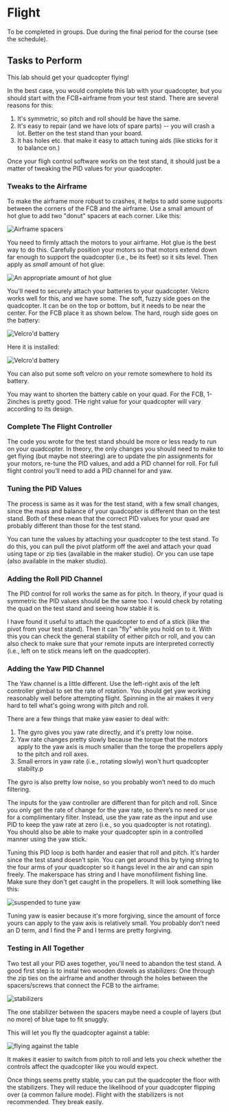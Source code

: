 # Flight

To be completed in groups.  Due during the final period for the course (see the schedule).

## Tasks to Perform

This lab should get your quadcopter flying!  

In the best case, you would complete this lab with your quadcopter, but you should start with the FCB+airframe from your test stand.  There are several reasons for this:

1.  It's symmetric, so pitch and roll should be have the same.
2.  It's easy to repair (and we have lots of spare parts) -- you will crash a lot.  Better on the test stand than your board.
3.  It has holes etc. that make it easy to attach tuning aids (like sticks for it to balance on.)

Once your fligh control software works on the test stand, it should just be a matter of tweaking the PID values for your quadcopter. 

### Tweaks to the Airframe

To make the airframe more robust to crashes, it helps to add some supports between the corners of the FCB and the airframe.  Use a small amount of hot glue to add two "donut" spacers at each corner.  Like this:

![Airframe spacers](images/airframe-spacers.jpg)

You need to firmly attach the motors to your airframe.  Hot glue is the best way to do this.  Carefully position your motors so that motors extend down far enough to support the quadcopter (i.e., be its feet) so it sits level. Then apply as _small_ amount of hot glue:

![An appropriate amount of hot glue](images/hot-glue.jpg)

You'll need to securely attach your batteries to your quadcopter.  Velcro works well for this, and we have some.  The soft, fuzzy side goes on the quadcopter.  It can be on the top or bottom, but it needs to be near the center.  For the FCB place it as shown below.  The hard, rough side goes on the battery:

![Velcro'd battery](images/velcro-on-battery.jpg)

Here it is installed:

![Velcro'd battery](images/velcroed-battery.jpg)

You can also put some soft velcro on your remote somewhere to hold its battery.

You may want to shorten the battery cable on your quad.  For the FCB, 1-2inches is pretty good.  THe right value for your quadcopter will vary according to its design.


### Complete The Flight Controller

The code you wrote for the test stand should be more or less ready to run on your quadcopter. In theory, the only changes you should need to make to get flying (but maybe not steering) are to update the pin assignments for your motors, re-tune the PID values, and add a PID channel for roll.  For full flight control you’ll need to add a PID channel for and yaw.

### Tuning the PID Values

The process is same as it was for the test stand, with a few small changes, since the mass and balance of your quadcopter is different than on the test stand.  Both of these mean that the correct PID values for your quad are probably different than those for the test stand.

You can tune the values by attaching your quadcopter to the test stand. To do this, you can pull the pivot platform off the axel and attach your quad using tape or zip ties (available in the maker studio).  Or you can use tape (also available in the maker studio).

### Adding the Roll PID Channel

The PID control for roll works the same as for pitch. In theory, if your quad is symmetric the PID values should be the same too. I would check by rotating the quad on the test stand and seeing how stable it is.

I have found it useful to attach the quadcopter to end of a stick (like the pivot from your test stand).  Then it can "fly" while you hold on to it.  With this you can check the general stability of either pitch or roll, and you can also check to make sure that your remote inputs are interpreted correctly (i.e., left on te stick means left on the quadcopter).

### Adding the Yaw PID Channel

The Yaw channel is a little different.  Use the left-right axis of the left controller gimbal to set the rate of rotation.  You should get yaw working reasonably well before attempting flight.  Spinning in the air makes it very hard to tell what's going wrong with pitch and roll.

There are a few things that make yaw easier to deal with:

1.  The gyro gives you yaw rate directly, and it's pretty low noise.
2.  Yaw rate changes pretty slowly because the torque that the motors apply to the yaw axis is much smaller than the torqe the propellers apply to the pitch and roll axes.
3.  Small errors in yaw rate (i.e., rotating slowly) won't hurt quadcopter stabilty.p

The gyro is also pretty low noise, so you probably won’t need to do much filtering.

The inputs for the yaw controller are different than for pitch and roll.  Since you only get the rate of change for the yaw rate, so there’s no need or use for a complimentary filter.   Instead, use the yaw rate as the input and use PID to keep the yaw rate at zero (i.e., so you quadcopter is not rotating).  You should also be able to make your quadcopter spin in a controlled manner using the yaw stick.

Tuning this PID loop is both harder and easier that roll and pitch.  It's harder since the test stand doesn’t spin.  You can get around this by tying string to the four arms of your quadcopter so it  hangs level in the air and can spin freely.  The makerspace has string and I have monofiliment fishing line.  Make sure they don't get caught in the propellers.  It will look something like this:

![suspended to tune yaw](images/suspended-quad.jpg)

Tuning yaw is easier because it's more forgiving, since the amount of force yours can apply to the yaw axis is relatively small.  You probably don't need an D term, and I find the P and I terms are pretty forgiving.


### Testing in All Together

Two test all your PID axes together, you'll need to abandon the test stand.  A good first step is to instal two wooden dowels as stabilizers:  One through the zip ties on the airframe and another through the holes between the spacers/screws that connect the FCB to the airframe:

![stabilizers](images/stablilzers.jpg)

The one stabilizer between the spacers maybe need a couple of layers (but no more) of blue tape to fit snuggly. 

This will let you  fly the quadcopter against a table:

![flying against the table](images/flying_against_the_table.jpg)

It makes it easier to switch from pitch to roll and lets you check whether the controls affect the quadcopter like you would expect.  

Once things seems pretty stable, you can put the quadcopter the floor with the stabilizers.  They  will reduce the likelihood of your quadcopter flipping over (a common failure mode).  Flight with the stabilizers is not recommended.  They break easily.


 





